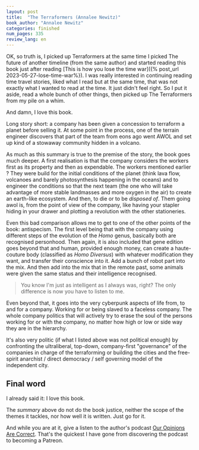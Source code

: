 ```yaml
---
layout: post
title:  "The Terraformers (Annalee Newitz)"
book_author: "Annalee Newitz"
categories: finished
num_pages: 335
review_lang: en
---
```


OK, so truth is, I picked up Terraformers at the same time I picked The future of another timeline (from the same author) and started reading this book just after reading [This is how you lose the time war]({% post_url 2023-05-27-lose-time-war%}). I was really interested in continuing reading time travel stories, liked what I read but at the same time, that was not exactly what I wanted to read at the time. It just didn't feel right. So I put it aside, read a whole bunch of other things, then picked up The Terraformers from my pile on a whim.

And damn, I love this book.

Long story short: a company has been given a concession to terraform a planet before selling it. At some point in the process, one of the terrain engineer discovers that part of the team from eons ago went AWOL and set up kind of a stowaway community hidden in a volcano.

As much as this summary is true to the premise of the story, the book goes much deeper. A first realisation is that the company considers the workers first as its property and then as expendable. The workers mentioned earlier ? They were build for the initial conditions of the planet (think lava flow, volcanoes and barely photosynthesis happening in the oceans) and to engineer the conditions so that the next team (the one who will take advantage of more stable landmasses and more oxygen in the air) to create an earth-like ecosystem. And then, to die or to be *disposed of*. Them going awol is, from the point of view of the company, like having your stapler hiding in your drawer and plotting a revolution with the other stationeries.

Even this bad comparison allows me to get to one of the other points of the book: antispecism. The first level being that with the company using different steps of the evolution of the *Homo* genus, basically both are recognised personhood. Then again, it is also included that gene edition goes beyond that and human, provided enough money, can create a haute-couture body (classified as *Homo Diversus*) with whatever modification they want, and transfer their conscience into it. Add a bunch of robot part into the mix. And then add into the mix that in the remote past, some animals were given the same status and their intelligence recognised.

> You know I'm just as intelligent as I always was, right? The only difference is now you have to listen to me.

Even beyond that, it goes into the very cyberpunk aspects of life from, to and for a company. Working for or being slaved to a faceless company. The whole company politics that will actively try to erase the soul of the persons working for or with the company, no matter how high or low or side way they are in the hierarchy.

It's also very politic (if what I listed above was not political enough) by confronting the ultraliberal, top-down, company-first "governance" of the companies in charge of the terraforming or building the cities and the free-spirit anarchist / direct democracy / self governing model of the independent city.

## Final word

I already said it: I love this book.

The *summary* above do not do the book justice, neither the scope of the themes it tackles, nor how well it is written. Just go for it.

And while you are at it, give a listen to the author's podcast [Our Opinions Are Correct](https://www.ouropinionsarecorrect.com). That's the quickest I have gone from discovering the podcast to becoming a Patreon.

